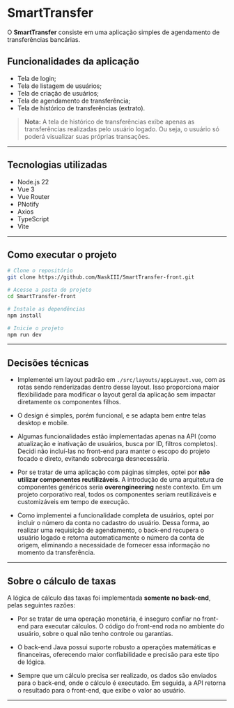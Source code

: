 # SmartTransfer

O **SmartTransfer** consiste em uma aplicação simples de agendamento de transferências bancárias.

## Funcionalidades da aplicação

- Tela de login;
- Tela de listagem de usuários;
- Tela de criação de usuários;
- Tela de agendamento de transferência;
- Tela de histórico de transferências (extrato).

> **Nota:** A tela de histórico de transferências exibe apenas as transferências realizadas pelo usuário logado. Ou seja, o usuário só poderá visualizar suas próprias transações.

---

## Tecnologias utilizadas

- Node.js 22
- Vue 3
- Vue Router
- PNotify
- Axios
- TypeScript
- Vite

---

## Como executar o projeto

```bash
# Clone o repositório
git clone https://github.com/NaskIII/SmartTransfer-front.git

# Acesse a pasta do projeto
cd SmartTransfer-front

# Instale as dependências
npm install

# Inicie o projeto
npm run dev
```

---

## Decisões técnicas

- Implementei um layout padrão em `./src/layouts/appLayout.vue`, com as rotas sendo renderizadas dentro desse layout.
  Isso proporciona maior flexibilidade para modificar o layout geral da aplicação sem impactar diretamente os componentes filhos.

- O design é simples, porém funcional, e se adapta bem entre telas desktop e mobile.

- Algumas funcionalidades estão implementadas apenas na API (como atualização e inativação de usuários, busca por ID, filtros completos).
  Decidi não incluí-las no front-end para manter o escopo do projeto focado e direto, evitando sobrecarga desnecessária.

- Por se tratar de uma aplicação com páginas simples, optei por **não utilizar componentes reutilizáveis**. A introdução de uma arquitetura de componentes genéricos seria **overengineering** neste contexto.
  Em um projeto corporativo real, todos os componentes seriam reutilizáveis e customizáveis em tempo de execução.

- Como implementei a funcionalidade completa de usuários, optei por incluir o número da conta no cadastro do usuário. Dessa forma, ao realizar uma requisição de agendamento, o back-end recupera o usuário logado e retorna automaticamente o número da conta de origem, eliminando a necessidade de fornecer essa informação no momento da transferência.

---

## Sobre o cálculo de taxas

A lógica de cálculo das taxas foi implementada **somente no back-end**, pelas seguintes razões:

- Por se tratar de uma operação monetária, é inseguro confiar no front-end para executar cálculos. O código do front-end roda no ambiente do usuário, sobre o qual não tenho controle ou garantias.
  
- O back-end Java possui suporte robusto a operações matemáticas e financeiras, oferecendo maior confiabilidade e precisão para este tipo de lógica.

- Sempre que um cálculo precisa ser realizado, os dados são enviados para o back-end, onde o cálculo é executado. Em seguida, a API retorna o resultado para o front-end, que exibe o valor ao usuário.

---
